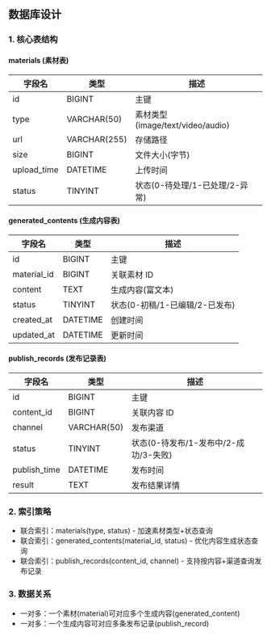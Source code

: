 ## 数据库设计

### 1. 核心表结构

#### materials (素材表)

| 字段名      | 类型         | 描述                             |
| ----------- | ------------ | -------------------------------- |
| id          | BIGINT       | 主键                             |
| type        | VARCHAR(50)  | 素材类型(image/text/video/audio) |
| url         | VARCHAR(255) | 存储路径                         |
| size        | BIGINT       | 文件大小(字节)                   |
| upload_time | DATETIME     | 上传时间                         |
| status      | TINYINT      | 状态(0-待处理/1-已处理/2-异常)   |

#### generated_contents (生成内容表)

| 字段名      | 类型     | 描述                           |
| ----------- | -------- | ------------------------------ |
| id          | BIGINT   | 主键                           |
| material_id | BIGINT   | 关联素材 ID                    |
| content     | TEXT     | 生成内容(富文本)               |
| status      | TINYINT  | 状态(0-初稿/1-已编辑/2-已发布) |
| created_at  | DATETIME | 创建时间                       |
| updated_at  | DATETIME | 更新时间                       |

#### publish_records (发布记录表)

| 字段名       | 类型        | 描述                                  |
| ------------ | ----------- | ------------------------------------- |
| id           | BIGINT      | 主键                                  |
| content_id   | BIGINT      | 关联内容 ID                           |
| channel      | VARCHAR(50) | 发布渠道                              |
| status       | TINYINT     | 状态(0-待发布/1-发布中/2-成功/3-失败) |
| publish_time | DATETIME    | 发布时间                              |
| result       | TEXT        | 发布结果详情                          |

### 2. 索引策略

- 联合索引：materials(type, status) - 加速素材类型+状态查询
- 联合索引：generated_contents(material_id, status) - 优化内容生成状态查询
- 联合索引：publish_records(content_id, channel) - 支持按内容+渠道查询发布记录

### 3. 数据关系

- 一对多：一个素材(material)可对应多个生成内容(generated_content)
- 一对多：一个生成内容可对应多条发布记录(publish_record)
